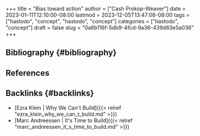+++
title = "Bias toward action"
author = ["Cash Prokop-Weaver"]
date = 2023-01-11T12:10:00-08:00
lastmod = 2023-12-05T13:47:08-08:00
tags = ["hastodo", "concept", "hastodo", "concept"]
categories = ["hastodo", "concept"]
draft = false
slug = "0a6b116f-5db9-4fcd-9a36-439d63e5a036"
+++

## Bibliography {#bibliography}

## References

<style>.csl-entry{text-indent: -1.5em; margin-left: 1.5em;}</style><div class="csl-bib-body">
</div>


## Backlinks {#backlinks}

-   [Ezra Klein | Why We Can't Build]({{< relref "ezra_klein_why_we_can_t_build.md" >}})
-   [Marc Andreessen | It's Time to Build]({{< relref "marc_andreessen_it_s_time_to_build.md" >}})
